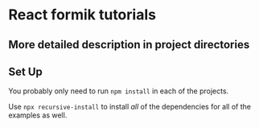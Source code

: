 # React formik tutorials

## More detailed description in project directories

## Set Up

You probably only need to run `npm install` in each of the projects.

Use `npx recursive-install` to install _all_ of the dependencies for all of the examples as well.
